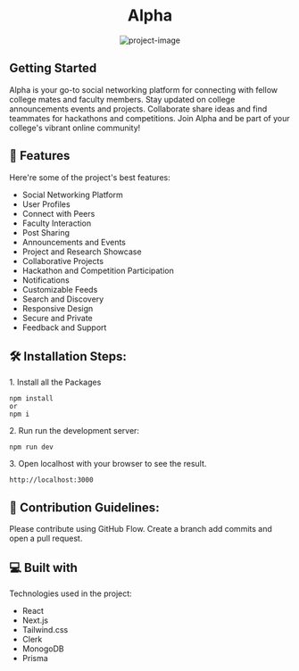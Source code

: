 <h1 align="center" id="title">Alpha</h1>

<p align="center"><img src="https://socialify.git.ci/Alpha-o9/beta-version/image?description=1&amp;font=Source%20Code%20Pro&amp;forks=1&amp;issues=1&amp;language=1&amp;name=1&amp;owner=1&amp;pattern=Circuit%20Board&amp;pulls=1&amp;stargazers=1&amp;theme=Dark" alt="project-image"></p>

## Getting Started


<p id="description">Alpha is your go-to social networking platform for connecting with fellow college mates and faculty members. Stay updated on college announcements events and projects. Collaborate share ideas and find teammates for hackathons and competitions. Join Alpha and be part of your college's vibrant online community!</p>

  
  
<h2>🧐 Features</h2>

Here're some of the project's best features:

*   Social Networking Platform
*   User Profiles
*   Connect with Peers
*   Faculty Interaction
*   Post Sharing
*   Announcements and Events
*   Project and Research Showcase
*   Collaborative Projects
*   Hackathon and Competition Participation
*   Notifications
*   Customizable Feeds
*   Search and Discovery
*   Responsive Design
*   Secure and Private
*   Feedback and Support

<h2>🛠️ Installation Steps:</h2>

<p>1. Install all the Packages</p>

```
npm install
or
npm i
```
<p>2. Run run the development server:</p>

```
npm run dev
```

<p>3. Open localhost with your browser to see the result.</p>

```
http://localhost:3000
```

<h2>🍰 Contribution Guidelines:</h2>

Please contribute using GitHub Flow. Create a branch add commits and open a pull request.

  
  
<h2>💻 Built with</h2>

Technologies used in the project:

*   React
*   Next.js
*   Tailwind.css
*   Clerk
*   MonogoDB
*   Prisma
